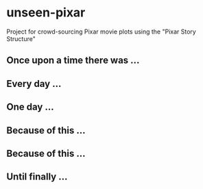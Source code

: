 # unseen-pixar

Project for crowd-sourcing Pixar movie plots using the "Pixar Story Structure"

Once upon a time there was ...
--------------
Every day ...
--------------
One day ...
--------------
Because of this ...
--------------
Because of this ...
--------------
Until finally ...
--------------
